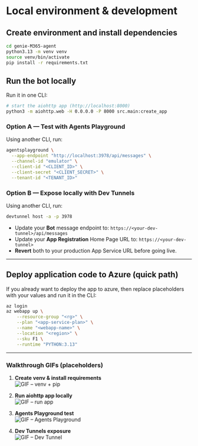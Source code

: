# Local environment & development

## Create environment and install dependencies
```bash
cd genie-M365-agent
python3.13 -m venv venv
source venv/bin/activate
pip install -r requirements.txt
```

## Run the bot locally

Run it in one CLI:
```bash
# start the aiohttp app (http://localhost:8000)
python3 -m aiohttp.web -H 0.0.0.0 -P 8000 src.main:create_app
```

### Option A — Test with Agents Playground

Using another CLI, run:
```bash
agentsplayground \
  --app-endpoint "http://localhost:3978/api/messages" \
  --channel-id "emulator" \
  --client-id "<CLIENT_ID>" \
  --client-secret "<CLIENT_SECRET>" \
  --tenant-id "<TENANT_ID>"
```

### Option B — Expose locally with Dev Tunnels

Using another CLI, run:
```bash
devtunnel host -a -p 3978
```
- Update your **Bot** message endpoint to: `https://<your-dev-tunnel>/api/messages`
- Update your **App Registration** Home Page URL to: `https://<your-dev-tunnel>`
- **Revert** both to your production App Service URL before going live.

---

## Deploy application code to Azure (quick path)

If you already want to deploy the app to azure, then replace placeholders with your values and run it in the CLI:

```bash
az login
az webapp up \
    --resource-group "<rg>" \
    --plan "<app-service-plan>" \
    --name "<webapp-name>" \
    --location "<region>" \
    --sku F1 \
    --runtime "PYTHON:3.13"
```

---

### Walkthrough GIFs (placeholders)

1. **Create venv & install requirements**  
   ![GIF – venv + pip](gifs/env-01-venv-pip.gif)

2. **Run aiohttp app locally**  
   ![GIF – run app](gifs/env-02-run-app.gif)

3. **Agents Playground test**  
   ![GIF – Agents Playground](gifs/env-03-agents-playground.gif)

4. **Dev Tunnels exposure**  
   ![GIF – Dev Tunnel](gifs/env-04-devtunnel.gif)
